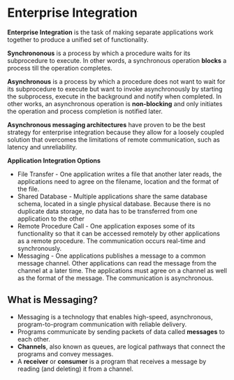 # Enterprise Integration

**Enterprise Integration** is the task of making separate applications work together to produce a unified set of functionality. 

**Synchrononous** is a process by which a procedure waits for its subprocedure to execute. In other words, a synchronous operation **blocks** a process till the operation completes.

**Asynchronous** is a process by which a procedure does not want to wait for its subprocedure to execute but want to invoke asynchronously by starting the subprocess, execute in the background and notify when completed. In other works, an asynchronous operation is **non-blocking** and only initiates the operation and process completion is notified later.

**Asynchronous messaging architectures** have proven to be the best strategy for enterprise integration because they allow for a loosely coupled solution that overcomes the limitations of remote communication, such as latency and unreliability.

**Application Integration Options**
 * File Transfer - One application writes a file that another later reads, the applications need to agree on the filename, location and the format of the file.
 * Shared Database - Multiple applications share the same database schema, located in a single physical database. Because there is no duplicate data storage, no data has to be transferred from one application to the other
 * Remote Procedure Call - One application exposes some of its functionality so that it can be accessed remotely by other applications as a remote procedure. The communication occurs real-time and synchronously.
 * Messaging -  One applications publishes a message to a common message channel. Other applications can read the message from the channel at a later time. The applications must agree on a channel as well as the format of the message. The communication is asynchronous.
 
## What is Messaging?
* Messaging is a technology that enables high-speed, asynchronous, program-to-program communication with reliable delivery. 
* Programs communicate by sending packets of data called **messages** to each other.
* **Channels**, also known as queues, are logical pathways that connect the programs and convey messages.
* A **receiver** or **consumer** is a program that receives a message by reading (and deleting) it from a channel.
